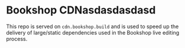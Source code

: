 # Bookshop CDNasdasdasdasd

This repo is served on `cdn.bookshop.build` and is used to speed up the delivery of large/static dependencies used in the Bookshop live editing process.
